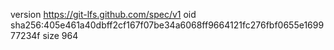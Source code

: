 version https://git-lfs.github.com/spec/v1
oid sha256:405e461a40dbff2cf167f07be34a6068ff9664121fc276fbf0655e169977234f
size 964
